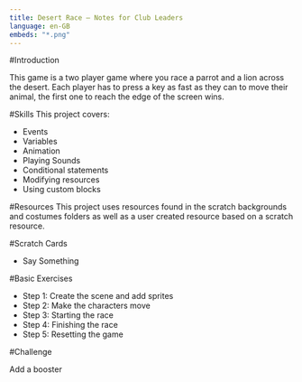 ```yaml
---
title: Desert Race — Notes for Club Leaders                  
language: en-GB
embeds: "*.png"
---
```


#Introduction

This game is a two player game where you race a parrot and a lion across the desert. Each player has to press a key as fast as they can to move their animal, the first one to reach the edge of the screen wins.

#Skills
This project covers: 

* Events
* Variables
* Animation
* Playing Sounds
* Conditional statements 
* Modifying resources
* Using custom blocks

#Resources
This project uses resources found in the scratch backgrounds and costumes folders as well as a user created resource based on a scratch resource.

#Scratch Cards
+ Say Something

#Basic Exercises

* Step 1: Create the scene and add sprites 
* Step 2: Make the characters move
* Step 3: Starting the race
* Step 4: Finishing the race
* Step 5: Resetting the game 

#Challenge 

Add a booster
